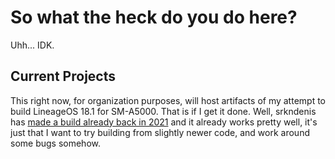 # So what the heck do you do here?

Uhh... IDK.

## Current Projects

This right now, for organization purposes, will host artifacts of my attempt to build LineageOS 18.1 for SM-A5000.
That is if I get it done.
Well, srkndenis has [made a build already back in 2021](https://mega.nz/folder/7s0CnQpL#OpPDOEsGA5APizajXRZ32A/folder/bp0kxYCQ)
and it already works pretty well, it's just that I want to try building from slightly newer code,
and work around some bugs somehow.
